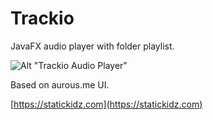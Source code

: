 # Trackio
JavaFX audio player with folder playlist.

![Alt "Trackio Audio Player"](http://img.imgur.com/rECNn8j.png "Trackio Audio Player")

Based on aurous.me UI.

[https://statickidz.com](https://statickidz.com)
